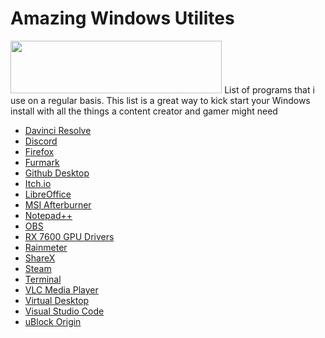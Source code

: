 # Amazing Windows Utilites
<img height="84" width="338.25" src="https://img.shields.io/badge/Windows-%23ffffff?style=for-the-badge&logo=windows&logoColor=%230078D4">
List of programs that i use on a regular basis. This list is a great way to kick start your Windows install with all the things a content creator and gamer might need

- [Davinci Resolve](https://www.blackmagicdesign.com/event/davinciresolvedownload)
- [Discord](https://discord.com)
- [Firefox](https://www.mozilla.org/en-US/firefox/)
- [Furmark](https://geeks3d.com/furmark/)
- [Github Desktop](https://desktop.github.com/)
- [Itch.io](https://itch.io/)
- [LibreOffice](https://www.libreoffice.org/)
- [MSI Afterburner](https://www.msi.com/Landing/afterburner/graphics-cards)
- [Notepad++](https://notepad-plus-plus.org/downloads/)
- [OBS](https://obsproject.com/)
- [RX 7600 GPU Drivers](https://www.amd.com/en/support/graphics/amd-radeon-rx-7000-series/amd-radeon-rx-7600-series/amd-radeon-rx-7600)
- [Rainmeter](https://www.rainmeter.net/)
- [ShareX](https://getsharex.com/)
- [Steam](https://store.steampowered.com/about/)
- [Terminal](https://apps.microsoft.com/detail/9n0dx20hk701?hl=en-US&gl=US)
- [VLC Media Player](https://www.videolan.org/)
- [Virtual Desktop](https://www.vrdesktop.net/)
- [Visual Studio Code](https://code.visualstudio.com/)
- [uBlock Origin](https://ublockorigin.com/)
